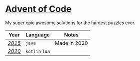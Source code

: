 # [Advent of Code](https://adventofcode.com/)

My super epic awesome solutions for the hardest puzzles ever.

Year | Language | Notes
--- | --- | ---
*[2015](https://adventofcode.com/2015)* | `java` | Made in 2020
*[2020](https://adventofcode.com/2020)* | `kotlin` `lua` | 